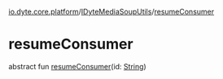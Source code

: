[io.dyte.core.platform](../index.md)/[IDyteMediaSoupUtils](index.md)/[resumeConsumer](resume-consumer.md)

# resumeConsumer


abstract fun [resumeConsumer](resume-consumer.md)(id: [String](https://kotlinlang.org/api/latest/jvm/stdlib/kotlin/-string/index.html))
